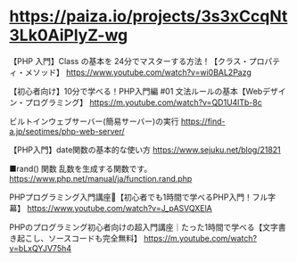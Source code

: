 # https://paiza.io/projects/3s3xCcqNt3Lk0AiPlyZ-wg
【PHP 入門】Class の基本を 24分でマスターする方法！【クラス・プロパティ・メソッド】
https://www.youtube.com/watch?v=wi0BAL2Pazg

【初心者向け】10分で学べる！PHP入門編 #01 文法ルールの基本【Webデザイン・プログラミング】
https://m.youtube.com/watch?v=QD1U4lTb-8c

ビルトインウェブサーバー(簡易サーバー)の実行 https://find-a.jp/seotimes/php-web-server/

【PHP入門】date関数の基本的な使い方
https://www.sejuku.net/blog/21821

■rand() 関数
乱数を生成する関数です。
https://www.php.net/manual/ja/function.rand.php

PHPプログラミング入門講座🔰【初心者でも1時間で学べるPHP入門！フル字幕】
https://www.youtube.com/watch?v=J_pASVQXElA

PHPのプログラミング初心者向けの超入門講座｜たった1時間で学べる【文字書き起こし、ソースコードも完全無料】
https://m.youtube.com/watch?v=bLxQYJV75h4
